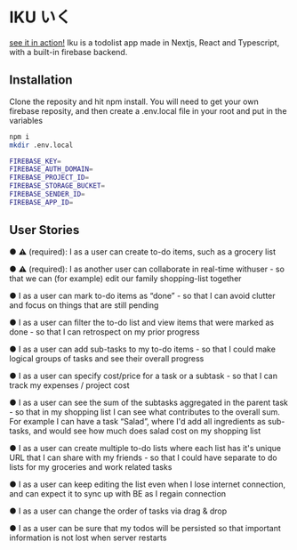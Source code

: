 # IKU いく

[see it in action!](https://iku.vercel.app/)
Iku is a todolist app made in Nextjs, React and Typescript, with a built-in firebase backend.

## Installation

Clone the reposity and hit npm install. You will need to get your own firebase reposity, and then create a .env.local file in your root and put in the variables

```bash
npm i
mkdir .env.local
```

```bash
FIREBASE_KEY=
FIREBASE_AUTH_DOMAIN=
FIREBASE_PROJECT_ID=
FIREBASE_STORAGE_BUCKET=
FIREBASE_SENDER_ID=
FIREBASE_APP_ID=
```

## User Stories
●  ⚠ (required): I as a user can create to-do items, such as a grocery list

●  ⚠ (required): I as ​another user​ can collaborate in real-time with ​user​ - so that we can (for example) edit our family shopping-list together

●  I as a user can mark to-do items as “done” - so that I can avoid clutter and focus on things that are still pending

●  I as a user can filter the to-do list and view items that were marked as done - so that I can retrospect on my prior progress

●  I as a user can add sub-tasks to my to-do items - so that I could make logical groups of tasks and see their overall progress

●  I as a user can specify cost/price for a task or a subtask - so that I can track my expenses / project cost

●  I as a user can see the sum of the subtasks aggregated in the parent task - so that in my shopping list I can see what contributes to the overall sum. For example I can have a task “Salad”, where I'd add all ingredients as sub-tasks, and would see how much does salad cost on my shopping list

●  I as a user can create multiple to-do lists where each list has it's unique URL that I can share with my friends - so that I could have separate to do lists for my groceries and work related tasks

●  I as a user can keep editing the list even when I lose internet connection, and can expect it to sync up with BE as I regain connection

●  I as a user can change the order of tasks via drag & drop

●  I as a user can be sure that my todos will be persisted so that important information is not lost when server restarts

